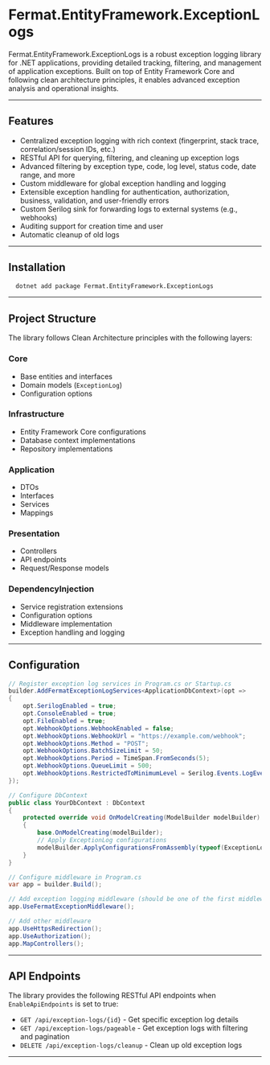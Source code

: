 # Fermat.EntityFramework.ExceptionLogs

Fermat.EntityFramework.ExceptionLogs is a robust exception logging library for .NET applications, providing detailed tracking, filtering, and management of application exceptions. Built on top of Entity Framework Core and following clean architecture principles, it enables advanced exception analysis and operational insights.

---

## Features

- Centralized exception logging with rich context (fingerprint, stack trace, correlation/session IDs, etc.)
- RESTful API for querying, filtering, and cleaning up exception logs
- Advanced filtering by exception type, code, log level, status code, date range, and more
- Custom middleware for global exception handling and logging
- Extensible exception handling for authentication, authorization, business, validation, and user-friendly errors
- Custom Serilog sink for forwarding logs to external systems (e.g., webhooks)
- Auditing support for creation time and user
- Automatic cleanup of old logs

---

## Installation

```bash
  dotnet add package Fermat.EntityFramework.ExceptionLogs
```

---

## Project Structure

The library follows Clean Architecture principles with the following layers:

### Core
- Base entities and interfaces
- Domain models (`ExceptionLog`)
- Configuration options

### Infrastructure
- Entity Framework Core configurations
- Database context implementations
- Repository implementations

### Application
- DTOs
- Interfaces
- Services
- Mappings

### Presentation
- Controllers
- API endpoints
- Request/Response models

### DependencyInjection
- Service registration extensions
- Configuration options
- Middleware implementation
- Exception handling and logging

---

## Configuration

```csharp
// Register exception log services in Program.cs or Startup.cs
builder.AddFermatExceptionLogServices<ApplicationDbContext>(opt =>
{
    opt.SerilogEnabled = true;
    opt.ConsoleEnabled = true;
    opt.FileEnabled = true;
    opt.WebhookOptions.WebhookEnabled = false;
    opt.WebhookOptions.WebhookUrl = "https://example.com/webhook";
    opt.WebhookOptions.Method = "POST";
    opt.WebhookOptions.BatchSizeLimit = 50;
    opt.WebhookOptions.Period = TimeSpan.FromSeconds(5);
    opt.WebhookOptions.QueueLimit = 500;
    opt.WebhookOptions.RestrictedToMinimumLevel = Serilog.Events.LogEventLevel.Error;
});

// Configure DbContext
public class YourDbContext : DbContext 
{
    protected override void OnModelCreating(ModelBuilder modelBuilder)
    {
        base.OnModelCreating(modelBuilder);
        // Apply ExceptionLog configurations
        modelBuilder.ApplyConfigurationsFromAssembly(typeof(ExceptionLogConfiguration).Assembly);
    }
}

// Configure middleware in Program.cs
var app = builder.Build();

// Add exception logging middleware (should be one of the first middleware)
app.UseFermatExceptionMiddleware();

// Add other middleware
app.UseHttpsRedirection();
app.UseAuthorization();
app.MapControllers();
```

---

## API Endpoints

The library provides the following RESTful API endpoints when `EnableApiEndpoints` is set to true:

- `GET /api/exception-logs/{id}` - Get specific exception log details
- `GET /api/exception-logs/pageable` - Get exception logs with filtering and pagination
- `DELETE /api/exception-logs/cleanup` - Clean up old exception logs

---